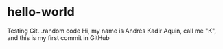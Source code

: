# hello-world
Testing Git...random code
Hi, my name is Andrés Kadir Aquin, call me "K", and this is my first commit in GitHub
